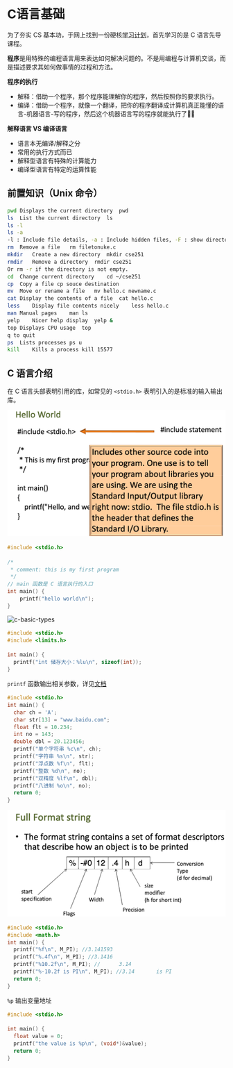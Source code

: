 # C语言基础

为了夯实 CS 基本功，于网上找到一份硬核[学习计划](https://www.yuque.com/ob26eq/cv94p5/xi9hwb)，首先学习的是 C 语言先导课程。

**程序**是用特殊的编程语言用来表达如何解决问题的。不是用编程与计算机交谈，而是描述要求其如何做事情的过程和方法。

**程序的执行**

- 解释：借助一个程序，那个程序能理解你的程序，然后按照你的要求执行。
- 编译：借助一个程序，就像一个翻译，把你的程序翻译成计算机真正能懂的语言-机器语言-写的程序，然后这个机器语言写的程序就能执行了

**解释语言 VS 编译语言**

- 语言本无编译/解释之分
- 常用的执行方式而已
- 解释型语言有特殊的计算能力
- 编译型语言有特定的运算性能

## 前置知识（Unix 命令）

```bash
pwd	Displays the current directory	pwd
ls	List the current directory	ls
ls -l
ls -a
-l : Include file details, -a : Include hidden files, -F : show directories
rm	Remove a file	rm filetonuke.c
mkdir	Create a new directory	mkdir cse251
rmdir	Remove a directory	rmdir cse251
Or rm -r if the directory is not empty.
cd	Change current directory	cd ~/cse251
cp	Copy a file	cp souce destination
mv	Move or rename a file	mv hello.c newname.c
cat	Display the contents of a file	cat hello.c
less	Display file contents nicely	less hello.c
man	Manual pages	man ls
yelp	Nicer help display	yelp &
top	Displays CPU usage	top
q to quit
ps	Lists processes	ps u
kill	Kills a process	kill 15577
```

## C 语言介绍

在 C 语言头部表明引用的库，如常见的 `<stdio.h>` 表明引入的是标准的输入输出库。

![c-basic](/cs/c-basic.png)

```c
#include <stdio.h>

/*
 * comment: this is my first program
 */
// main 函数是 C 语言执行的入口
int main() {
	printf("hello world\n");
}
```

![c-basic-types](/cs/c-basic-types.png)

```c
#include <stdio.h>
#include <limits.h>

int main() {
  printf("int 储存大小：%lu\n", sizeof(int));
}
```

`printf` 函数输出相关参数，详见[文档](https://www.runoob.com/cprogramming/c-function-printf.html)

```c
#include <stdio.h>
int main() {
  char ch = 'A';
  char str[13] = "www.baidu.com"; 
  float flt = 10.234;
  int no = 143;
  double dbl = 20.123456;
  printf("单个字符串 %c\n", ch);
  printf("字符串 %s\n", str);
  printf("浮点数 %f\n", flt);
  printf("整数 %d\n", no);
  printf("双精度 %lf\n", dbl);
  printf("八进制 %o\n", no);
  return 0;
}
```

![c-basic-format](/cs/c-basic-format.png)

```c
#include <stdio.h>
#include <math.h>
int main() {
  printf("%f\n", M_PI); //3.141593
  printf("%.4f\n", M_PI); //3.1416
  printf("%10.2f\n", M_PI); //      3.14
  printf("%-10.2f is PI\n", M_PI); //3.14       is PI
  return 0;
}
```

`%p` 输出变量地址

```c
#include <stdio.h>

int main() {
  float value = 0;
  printf("the value is %p\n", (void*)&value);
  return 0;
}
```

